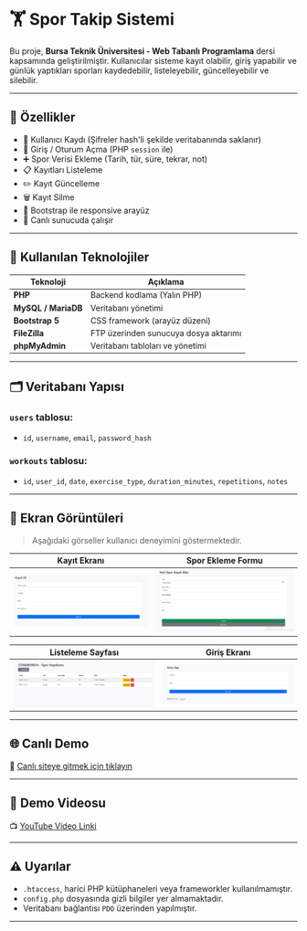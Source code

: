 
# 🏋️ Spor Takip Sistemi

Bu proje, **Bursa Teknik Üniversitesi - Web Tabanlı Programlama** dersi kapsamında geliştirilmiştir. Kullanıcılar sisteme kayıt olabilir, giriş yapabilir ve günlük yaptıkları sporları kaydedebilir, listeleyebilir, güncelleyebilir ve silebilir.

---

## 🚀 Özellikler

- 🔐 Kullanıcı Kaydı (Şifreler hash'li şekilde veritabanında saklanır)
- 🔑 Giriş / Oturum Açma (PHP `session` ile)
- ➕ Spor Verisi Ekleme (Tarih, tür, süre, tekrar, not)
- 📋 Kayıtları Listeleme
- ✏️ Kayıt Güncelleme
- 🗑️ Kayıt Silme
- 🎨 Bootstrap ile responsive arayüz
- 🔁 Canlı sunucuda çalışır

---

## 🧰 Kullanılan Teknolojiler

| Teknoloji     | Açıklama                     |
|---------------|------------------------------|
| **PHP**       | Backend kodlama (Yalın PHP)  |
| **MySQL / MariaDB** | Veritabanı yönetimi           |
| **Bootstrap 5** | CSS framework (arayüz düzeni) |
| **FileZilla**  | FTP üzerinden sunucuya dosya aktarımı |
| **phpMyAdmin** | Veritabanı tabloları ve yönetimi |

---

## 🗂️ Veritabanı Yapısı

### `users` tablosu:
- `id`, `username`, `email`, `password_hash`

### `workouts` tablosu:
- `id`, `user_id`, `date`, `exercise_type`, `duration_minutes`, `repetitions`, `notes`

---

## 📸 Ekran Görüntüleri

> Aşağıdaki görseller kullanıcı deneyimini göstermektedir.

| Kayıt Ekranı             | Spor Ekleme Formu         |
|--------------------------|---------------------------|
| ![register](screenshots/yeni_kayit.png) | ![create](screenshots/spor_kayit.png) |

| Listeleme Sayfası        | Giriş Ekranı              |
|--------------------------|---------------------------|
| ![list](screenshots/listeleme.png) | ![login](screenshots/login.png) |

---

## 🌐 Canlı Demo

🔗 [Canlı siteye gitmek için tıklayın](http://95.130.171.20/~st23360859024/php_proje/login.php)

---

## 🎥 Demo Videosu

📺 [YouTube Video Linki](https://www.youtube.com/watch?v=etVMct-oYJI)


---



## ⚠️ Uyarılar

- `.htaccess`, harici PHP kütüphaneleri veya frameworkler kullanılmamıştır.
- `config.php` dosyasında gizli bilgiler yer almamaktadır.
- Veritabanı bağlantısı `PDO` üzerinden yapılmıştır.

---


